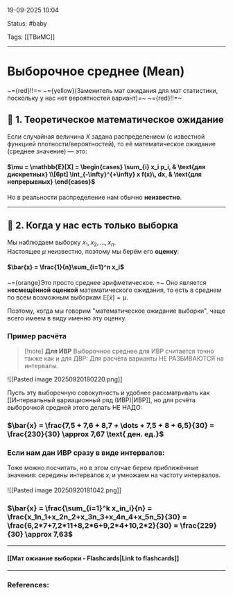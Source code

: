 
19-09-2025 10:04

Status: #baby 

Tags: [[ТВиМС]]

---
# Выборочное среднее (Mean)

~={red}!!=~ ~={yellow}(Заменитель мат ожидания для мат статистики, поскольку у нас нет вероятностей вариант)=~ ~={red}!!=~

## 🔹 1. Теоретическое математическое ожидание

Если случайная величина $X$ задана распределением (с известной функцией плотности/вероятностей), то её математическое ожидание (среднее значение) — это:

#### $\mu = \mathbb{E}[X] = \begin{cases} \sum_{i} x_i p_i, & \text{для дискретных} \\[6pt] \int_{-\infty}^{+\infty} x f(x)\, dx, & \text{для непрерывных} \end{cases}$

Но в реальности распределение нам обычно **неизвестно**.

---

## 🔹 2. Когда у нас есть только выборка

Мы наблюдаем выборку $x_1, x_2, \dots, x_n$​.  
Настоящее $\mu$ неизвестно, поэтому мы берём его **оценку**:

#### $\bar{x} = \frac{1}{n}\sum_{i=1}^n x_i$

~={orange}Это просто среднее арифметическое.  =~
Оно является **несмещённой оценкой** математического ожидания, то есть в среднем по всем возможным выборкам $\mathbb{E}[\bar{x}] = \mu$.

Поэтому, когда мы говорим "математическое ожидание выборки", чаще всего имеем в виду именно эту оценку.

### Пример расчёта

> [!note] **Для ИВР**
> Выборочное среднее для ИВР считается точно также как и для ДВР:
> Для расчёта варианты НЕ РАЗБИВАЮТСЯ на интервалы.

![[Pasted image 20250920180220.png]]

Пусть эту выборочную совокупность и удобнее рассматривать как [[Интервальный вариационный ряд (ИВР)|ИВР]], но для рсчёта выборочной средней этого делать НЕ НАДО:

### $\bar{x} = \frac{7,5 + 7,6 + 8,7 + \dots + 7,5 + 8 + 6,5}{30} = \frac{230}{30} \approx 7,67 \text{ ден. ед.}$


### Если нам дан ИВР сразу в виде интервалов:

Тоже можно посчитать, но в этом случае берем приближённые значения:
середины интервалов $x_i$ и умножаем на частоту интервалов.

![[Pasted image 20250920181042.png]]

### $\bar{x} = \frac{\sum_{i=1}^k x_in_i}{n} = \frac{x_1n_1+x_2n_2+x_3n_3+x_4n_4+x_5n_5}{30} = \frac{6,2*7+7,2*11+8,2*6+9,2*4+10,2*2}{30} = \frac{229}{30} \approx 7,63$


----
#### [[Мат ожиание выборки - Flashcards|Link to flashcards]]



---
### References:

